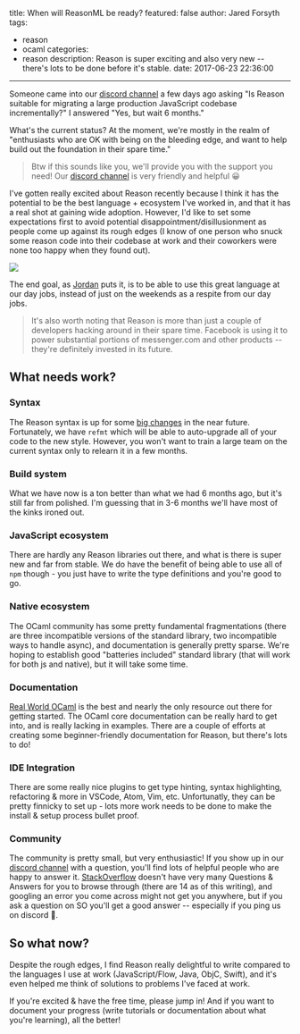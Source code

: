 title: When will ReasonML be ready?
featured: false
author: Jared Forsyth
tags:
  - reason
  - ocaml
categories:
  - reason
description: Reason is super exciting and also very new -- there's lots to be done before it's stable.
date: 2017-06-23 22:36:00
---

Someone came into our [discord channel](https://discord.gg/reasonml) a few days ago asking "Is Reason suitable for migrating a large production JavaScript codebase incrementally?" I answered "Yes, but wait 6 months."

What's the current status? At the moment, we're mostly in the realm of "enthusiasts who are OK with being on the bleeding edge, and want to help build out the foundation in their spare time."

<!-- more -->

> Btw if this sounds like you, we'll provide you with the support you need! Our [discord channel](https://discord.gg/reasonml) is very friendly and helpful 😀

I've gotten really excited about Reason recently because I think it has the potential to be the best language + ecosystem I've worked in, and that it has a real shot at gaining wide adoption. However, I'd like to set some expectations first to avoid potential disappointment/disillusionment as people come up against its rough edges (I know of one person who snuck some reason code into their codebase at work and their coworkers were none too happy when they found out).

![](/images/reason_stability.png)

The end goal, as [Jordan](https://twitter.com/jordwalke) puts it, is to be able to use this great language at our day jobs, instead of just on the weekends as a respite from our day jobs.

> It's also worth noting that Reason is more than just a couple of developers hacking around in their spare time. Facebook is using it to power substantial portions of messenger.com and other products -- they're definitely invested in its future.

## What needs work?

### Syntax

The Reason syntax is up for some [big changes](https://github.com/facebook/reason/pull/1299) in the near future. Fortunately, we have `refmt` which will be able to auto-upgrade all of your code to the new style. However, you won't want to train a large team on the current syntax only to relearn it in a few months.

### Build system

What we have now is a ton better than what we had 6 months ago, but it's still far from polished. I'm guessing that in 3-6 months we'll have most of the kinks ironed out.

### JavaScript ecosystem

There are hardly any Reason libraries out there, and what is there is super new and far from stable. We do have the benefit of being able to use all of `npm` though - you just have to write the type definitions and you're good to go.

### Native ecosystem

The OCaml community has some pretty fundamental fragmentations (there are three incompatible versions of the standard library, two incompatible ways to handle async), and documentation is generally pretty sparse. We're hoping to establish good "batteries included" standard library (that will work for both js and native), but it will take some time.

### Documentation

[Real World OCaml](https://realworldocaml.org/) is the best and nearly the only resource out there for getting started. The OCaml core documentation can be really hard to get into, and is really lacking in examples. There are a couple of efforts at creating some beginner-friendly documentation for Reason, but there's lots to do!

### IDE Integration

There are some really nice plugins to get type hinting, syntax highlighting, refactoring & more in VSCode, Atom, Vim, etc. Unfortunatly, they can be pretty finnicky to set up - lots more work needs to be done to make the install & setup process bullet proof.

### Community

The community is pretty small, but very enthusiastic! If you show up in our [discord channel](https://discord.gg/reasonml) with a question, you'll find lots of helpful people who are happy to answer it. [StackOverflow](https://stackoverflow.com/questions/tagged/reason) doesn't have very many Questions & Answers for you to browse through (there are 14 as of this writing), and googling an error you come across might not get you anywhere, but if you ask a question on SO you'll get a good answer -- especially if you ping us on discord 🙂.

## So what now?

Despite the rough edges, I find Reason really delightful to write compared to the languages I use at work (JavaScript/Flow, Java, ObjC, Swift), and it's even helped me think of solutions to problems I've faced at work.

If you're excited & have the free time, please jump in! And if you want to document your progress (write tutorials or documentation about what you're learning), all the better!
